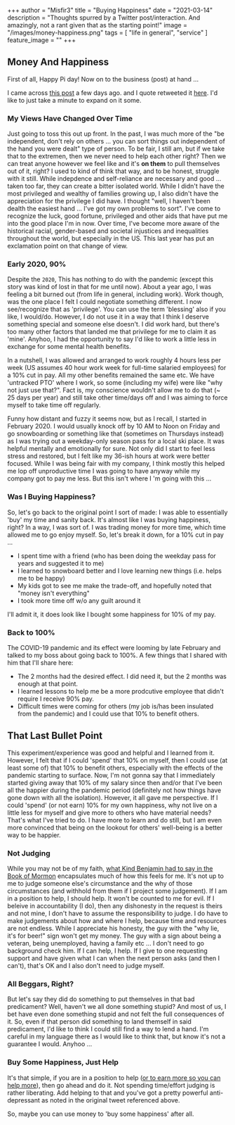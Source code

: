 +++
author = "Misfir3"
title = "Buying Happiness"
date = "2021-03-14"
description = "Thoughts spurred by a Twitter post/interaction. And amazingly, not a rant given that as the starting point!"
image = "/images/money-happiness.png"
tags = [
    "life in general",
	"service"
]
feature_image = ""
+++

## Money And Happiness 

First of all, Happy Pi day!  Now on to the business (post) at hand ...

I came across [this post](https://twitter.com/DanPriceSeattle/status/1369844561883713540) a few days ago. and I quote retweeted it [here](https://twitter.com/misfir3/status/1370149631485636608). I'd like to just take a minute to expand on it some.

### My Views Have Changed Over Time

Just going to toss this out up front. In the past, I was much more of the "be independent, don't rely on others ... you can sort things out independent of the hand you were dealt" type of person. To be fair, I still am, but if we take that to the extremen, then we never need to help each other right? Then we can treat anyone however we feel like and it's **on them** to pull themselves out of it, right? I used to kind of think that way, and to be honest, struggle with it still. While indepdence and self-reliance are necessary and good ... taken too far, they can create a bitter isolated world. While I didn't have the most privileged and wealthy of families growing up, I also didn't have the appreciation for the privilege I did have. I thought "well, I haven't been dealth the easiest hand ... I've got my own problems to sort". I've come to recognize the luck, good fortune, privileged and other aids that have put me into the good place I'm in now. Over time, I've become more aware of the historical racial, gender-based and societal injustices and inequalities throughout the world, but especially in the US.  This last year has put an exclamation point on that change of view.

### Early 2020, 90%

Despite the `2020`, This has nothing to do with the pandemic (except this story was kind of lost in that for me until now). About a year ago, I was feeling a bit burned out (from life in general, including work). Work though, was the one place I felt I could negotiate something different. I now see/recognize that as 'privilege'. You can use the term 'blessing' also if you like, I would/do. However, I do not use it in a way that I think I deserve something special and someone else doesn't. I did work hard, but there's too many other factors that landed me that privilege for me to claim it as 'mine'. Anyhoo, I had the opportunity to say I'd like to work a little less in exchange for some mental health benefits.

In a nutshell, I was allowed and arranged to work roughly 4 hours less per week (US assumes 40 hour work week for full-time salaried employees) for a 10% cut in pay. All my other benefits remained the same etc.  We have 'untracked PTO' where I work, so some (including my wife) were like "why not just use that?". Fact is, my conscience wouldn't allow me to do that (~ 25 days per year) and still take other time/days off and I was aiming to force myself to take time off regularly.

Funny how distant and fuzzy it seems now, but as I recall, I started in February 2020.  I would usually knock off by 10 AM to Noon on Friday and go snowboarding or something like that (sometimes on Thursdays instead) as I was trying out a weekday-only season pass for a local ski place. It was helpful mentally and emotionally for sure. Not only did I start to feel less stress and restored, but I felt like my 36-ish hours at work were better focused.  While I was being fair with my company, I think mostly this helped me lop off unproductive time I was going to have anyway while my company got to pay me less.  But this isn't where I 'm going with this ...

### Was I Buying Happiness?

So, let's go back to the original point I sort of made: I was able to essentially 'buy' my time and sanity back. It's almost like I was buying happiness, right? In a way, I was sort of. I was trading money for more time, which time allowed me to go enjoy myself. So, let's break it down, for a 10% cut in pay ...

- I spent time with a friend (who has been doing the weekday pass for years and suggested it to me)
- I learned to snowboard better and I love learning new things (i.e. helps me to be happy)
- My kids got to see me make the trade-off, and hopefully noted that "money isn't everything"
- I took more time off w/o any guilt around it

I'll admit it, it does look like I bought some happiness for 10% of my pay.

### Back to 100%

The COVID-19 pandemic and its effect were looming by late February and talked to my boss about going back to 100%. A few things that I shared with him that I'll share here:

- The 2 months had the desired effect. I did need it, but the 2 months was enough at that point.
- I learned lessons to help me be a more prodcutive employee that didn't require I receive 90% pay.
- Difficult times were coming for others (my job is/has been insulated from the pandemic) and I could use that 10% to benefit others.

## That Last Bullet Point

This experiment/experience was good and helpful and I learned from it. However, I felt that if I could 'spend' that 10% on myself, then I could use (at least some of) that 10% to benefit others, especially with the effects of the pandemic starting to surface. Now, I'm not gonna say that I immediately started giving away that 10% of my salary since then and/or that I've been all the happier during the pandemic period (definitely not how things have gone down with all the isolation). However, it all gave me perspective. If I could 'spend' (or not earn) 10% for my own happiness, why not live on a little less for myself and give more to others who have material needs? That's what I've tried to do. I have more to learn and do still, but I am even more convinced that being on the lookout for others' well-being is a better way to be happier.

### Not Judging

While you may not be of my faith, [what Kind Benjamin had to say in the Book of Mormon](https://www.churchofjesuschrist.org/study/scriptures/bofm/mosiah/4.16-19) encapsulates much of how this feels for me.  It's not up to me to judge someone else's circumstance and the why of those circumstances (and withhold from them if I project some judgement). If I am in a position to help, I should help.  It won't be counted to me for evil. If I beleive in accountability (I do), then any dishonesty in the request is theirs and not mine, I don't have to assume the responsibility to judge. I do have to make judgements about how and where I help, because time and resources are not endless. While I appreciate his honesty, the guy with the "why lie, it's for beer!" sign won't get my money. The guy with a sign about being a veteran, being unemployed, having a family etc ... I don't need to go background check him. If I can help, I help. If I give to one requesting support and have given what I can when the next person asks (and then I can't), that's OK and I also don't need to judge myself.

### All Beggars, Right?

But let's say they did do something to put themselves in that bad predicament? Well, haven't we all done something stupid?  And most of us, I bet have even done something stupid and not felt the full consequences of it. So, even if that person did something to land themself in said predicament, I'd like to think I could still find a way to lend a hand. I'm careful in my language there as I would like to think that, but know it's not a guarantee I would. Anyhoo ...

### Buy Some Happiness, Just Help

It's that simple, if you are in a position to help ([or to earn more so you can help more](https://twitter.com/ndm/status/1370154043100729349)), then go ahead and do it. Not spending time/effort judging is rather liberating. Add helping to that and you've got a pretty powerful anti-depressant as noted in the original tweet referenced above.

So, maybe you can use money to 'buy some happiness' after all.
